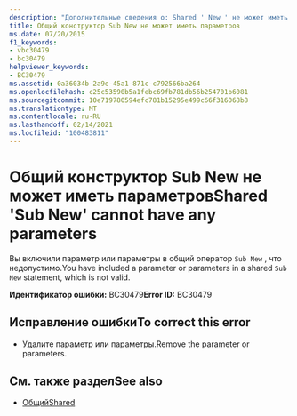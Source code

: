 ```yaml
---
description: "Дополнительные сведения о: Shared ' New ' не может иметь параметров"
title: Общий конструктор Sub New не может иметь параметров
ms.date: 07/20/2015
f1_keywords:
- vbc30479
- bc30479
helpviewer_keywords:
- BC30479
ms.assetid: 0a36034b-2a9e-45a1-871c-c792566ba264
ms.openlocfilehash: c25c53590b5a1febc69fb781db56b254701b6081
ms.sourcegitcommit: 10e719780594efc781b15295e499c66f316068b8
ms.translationtype: MT
ms.contentlocale: ru-RU
ms.lasthandoff: 02/14/2021
ms.locfileid: "100483811"
---
```

# <a name="shared-sub-new-cannot-have-any-parameters"></a><span data-ttu-id="3f14a-103">Общий конструктор Sub New не может иметь параметров</span><span class="sxs-lookup"><span data-stu-id="3f14a-103">Shared 'Sub New' cannot have any parameters</span></span>

<span data-ttu-id="3f14a-104">Вы включили параметр или параметры в общий оператор `Sub New` , что недопустимо.</span><span class="sxs-lookup"><span data-stu-id="3f14a-104">You have included a parameter or parameters in a shared `Sub New` statement, which is not valid.</span></span>  
  
 <span data-ttu-id="3f14a-105">**Идентификатор ошибки:** BC30479</span><span class="sxs-lookup"><span data-stu-id="3f14a-105">**Error ID:** BC30479</span></span>  
  
## <a name="to-correct-this-error"></a><span data-ttu-id="3f14a-106">Исправление ошибки</span><span class="sxs-lookup"><span data-stu-id="3f14a-106">To correct this error</span></span>  
  
- <span data-ttu-id="3f14a-107">Удалите параметр или параметры.</span><span class="sxs-lookup"><span data-stu-id="3f14a-107">Remove the parameter or parameters.</span></span>  
  
## <a name="see-also"></a><span data-ttu-id="3f14a-108">См. также раздел</span><span class="sxs-lookup"><span data-stu-id="3f14a-108">See also</span></span>

- [<span data-ttu-id="3f14a-109">Общий</span><span class="sxs-lookup"><span data-stu-id="3f14a-109">Shared</span></span>](../language-reference/modifiers/shared.md)
